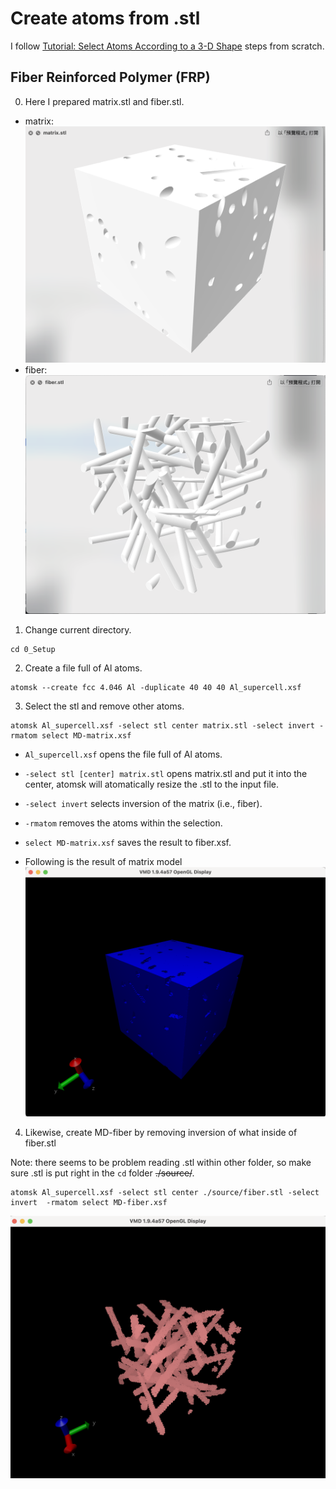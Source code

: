 # Create atoms from .stl
I follow [Tutorial: Select Atoms According to a 3-D Shape](https://atomsk.univ-lille.fr/tutorial_STL.php) steps from scratch.

## Fiber Reinforced Polymer (FRP)

0. Here I prepared matrix.stl and fiber.stl.
* matrix:
    ![alt text](/0_Setup/source/matrix.png)
* fiber:
    ![alt text](/0_Setup/source/fiber.png)

1. Change current directory.
```
cd 0_Setup
```
2. Create a file full of Al atoms.
```
atomsk --create fcc 4.046 Al -duplicate 40 40 40 Al_supercell.xsf
```
3. Select the stl and remove other atoms.
```
atomsk Al_supercell.xsf -select stl center matrix.stl -select invert -rmatom select MD-matrix.xsf
```
* `Al_supercell.xsf` opens the file full of Al atoms.
* `-select stl [center] matrix.stl` opens matrix.stl and put it into the center, atomsk will atomatically resize the .stl to the input file.
* `-select invert` selects inversion of the matrix (i.e., fiber).
* `-rmatom` removes the atoms within the selection.
* `select MD-matrix.xsf` saves the result to fiber.xsf.

* Following is the result of matrix model
![alt text](/0_Setup/MD-matrix.png)

4. Likewise, create MD-fiber by removing inversion of what inside of fiber.stl

Note: there seems to be problem reading .stl within other folder, so make sure .stl is put right in the `cd` folder ~~./source/~~.

```
atomsk Al_supercell.xsf -select stl center ./source/fiber.stl -select invert  -rmatom select MD-fiber.xsf
```

![alt text](/0_Setup/MD-fiber.png)
